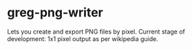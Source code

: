 # greg-png-writer
Lets you create and export PNG files by pixel.
Current stage of development: 1x1 pixel output as per wikipedia guide.

